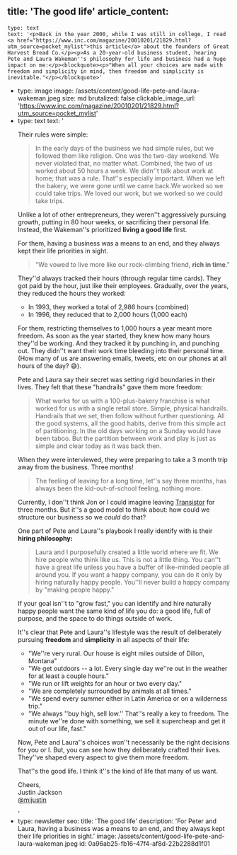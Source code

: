 title: 'The good life'
article_content:
  -
    type: text
    text: '<p>Back in the year 2000, while I was still in college, I read <a href="https://www.inc.com/magazine/20010201/21829.html?utm_source=pocket_mylist">this article</a> about the founders of Great Harvest Bread Co.</p><p>As a 20-year-old business student, hearing Pete and Laura Wakeman''s philosophy for life and business had a huge impact on me:</p><blockquote><p>"When all your choices are made with freedom and simplicity in mind, then freedom and simplicity is inevitable."</p></blockquote>'
  -
    type: image
    image: /assets/content/good-life-pete-and-laura-wakeman.jpeg
    size: md
    brutalized: false
    clickable_image_url: 'https://www.inc.com/magazine/20010201/21829.html?utm_source=pocket_mylist'
  -
    type: text
    text: '<p>Their rules were simple:</p><blockquote><p>In the early days of the business we had simple rules, but we followed them like religion. One was the two-day weekend. We never violated that, no matter what. Combined, the two of us worked about 50 hours a week. We didn''t talk about work at home; that was a rule. That''s especially important. When we left the bakery, we were gone until we came back.We worked so we could take trips. We loved our work, but we worked so we could take trips.</p></blockquote><p>Unlike a lot of other entrepreneurs, they weren''t aggressively pursuing growth, putting in 80 hour weeks, or sacrificing their personal life. Instead, the Wakeman''s prioritized <strong>living a good life</strong> first.</p><p>For them, having a business was a means to an end, and they always kept their life priorities in sight.</p><blockquote><p>"We vowed to live more like our rock-climbing friend, <strong>rich in time</strong>."</p></blockquote><p>They''d always tracked their hours (through regular time cards). They got paid by the hour, just like their employees. Gradually, over the years, they reduced the hours they worked:</p><ul><li>In 1993, they worked a total of 2,986 hours (combined)</li><li>In 1996, they reduced that to 2,000 hours (1,000 each)</li></ul><p>For them, restricting themselves to 1,000 hours a year meant more freedom. As soon as the year started, they knew how many hours they''d be working. And they tracked it by punching in, and punching out. They didn''t want their work time bleeding into their personal time. (How many of us are answering emails, tweets, etc on our phones at all hours of the day? 😅).</p><p>Pete and Laura say their secret was setting rigid boundaries in their lives. They felt that these "handrails" gave them more freedom:</p><blockquote><p>What works for us with a 100-plus-bakery franchise is what worked for us with a single retail store. Simple, physical handrails. Handrails that we set, then follow without further questioning. All the good systems, all the good habits, derive from this simple act of partitioning. In the old days working on a Sunday would have been taboo. But the partition between work and play is just as simple and clear today as it was back then.</p></blockquote><p>When they were interviewed, they were preparing to take a 3 month trip away from the business. Three months!</p><blockquote><p>The feeling of leaving for a long time, let''s say three months, has always been the kid-out-of-school feeling, nothing more.</p></blockquote><p>Currently, I don''t think Jon or I could imagine leaving <a href="https://transistor.fm/?via=justin">Transistor</a> for three months. But it''s a good model to think about: how could we structure our business so we <em>could</em> do that?</p><p>One part of Pete and Laura''s playbook I really identify with is their <strong>hiring philosophy:</strong></p><blockquote><p>Laura and I purposefully created a little world where we fit. We hire people who think like us. This is not a little thing. You can''t have a great life unless you have a buffer of like-minded people all around you. If you want a happy company, you can do it only by hiring naturally happy people. You''ll never build a happy company by "making people happy."</p></blockquote><p>If your goal isn''t to "grow fast," you can identify and hire naturally happy people want the same kind of life you do: a good life, full of purpose, and the space to do things outside of work.</p><p>It''s clear that Pete and Laura''s lifestyle was the result of deliberately pursuing <strong>freedom </strong>and <strong>simplicity</strong> in all aspects of their life:</p><ul><li>"We''re very rural. Our house is eight miles outside of Dillon, Montana"</li><li>"We get outdoors -- a lot. Every single day we''re out in the weather for at least a couple hours."</li><li>"We run or lift weights for an hour or two every day."</li><li>"We are completely surrounded by animals at all times."</li><li>"We spend every summer either in Latin America or on a wilderness trip."</li><li>"We always ''buy high, sell low.'' That''s really a key to freedom. The minute we''re done with something, we sell it supercheap and get it out of our life, fast."</li></ul><p>Now, Pete and Laura''s choices won''t necessarily be the right decisions for you or I. But, you can see how they deliberately crafted their lives. They''ve shaped every aspect to give them more freedom.</p><p>That''s the good life. I think it''s the kind of life that many of us want.</p><p>Cheers,<br>Justin Jackson<br><a href="https://twitter.com/mijustin">@mijustin</a></p>'
  -
    type: newsletter
seo:
  title: 'The good life'
  description: 'For Peter and Laura, having a business was a means to an end, and they always kept their life priorities in sight.'
  image: /assets/content/good-life-pete-and-laura-wakeman.jpeg
id: 0a96ab25-fb16-47f4-af8d-22b2288d1f01
